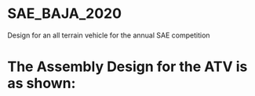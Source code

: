 # SAE_BAJA_2020
Design for an all terrain vehicle for the annual SAE competition 

# The Assembly Design for the ATV is as shown:
